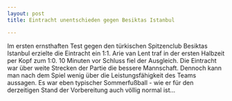 ```yaml
---
layout: post
title: Eintracht unentschieden gegen Besiktas Istanbul

---
```


Im ersten ernsthaften Test gegen den türkischen Spitzenclub Besiktas Istanbul erzielte die Eintracht ein 1:1. Arie van Lent traf in der ersten Halbzeit per Kopf zum 1:0. 10 Minuten vor Schluss fiel der Ausgleich. Die Eintracht war über weite Strecken der Partie die bessere Mannschaft. Dennoch kann man nach dem Spiel wenig über die Leistungsfähigkeit des Teams aussagen. Es war eben typischer Sommerfußball - wie er für den derzeitigen Stand der Vorbereitung auch völlig normal ist...


